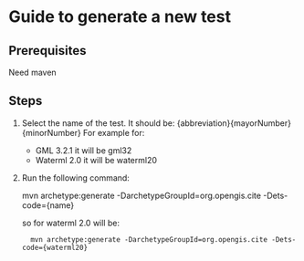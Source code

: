 Guide to generate a new test
==============================

Prerequisites
---------------
Need maven 



Steps
--------

1. Select the name of the test.
   It should be: {abbreviation}{mayorNumber}{minorNumber}
   For example for:
      - GML 3.2.1 it will be gml32   
      - Waterml 2.0 it will be waterml20

1. Run the following command:
 

      mvn archetype:generate -DarchetypeGroupId=org.opengis.cite -Dets-code={name}
   
   so for waterml 2.0 will be:
   
         mvn archetype:generate -DarchetypeGroupId=org.opengis.cite -Dets-code={waterml20}
